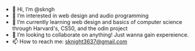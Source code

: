 - 👋 Hi, I’m @skngh
- 👀 I’m interested in web design and audio programming
- 🌱 I’m currently learning web design and basics of computer science through Harvard's, CS50, and the odin project
- 💞️ I’m looking to collaborate on anything! Just wanna gain expereience.
- 📫 How to reach me: sknight3637@gmail.com

<!---
skngh/skngh is a ✨ special ✨ repository because its `README.md` (this file) appears on your GitHub profile.
You can click the Preview link to take a look at your changes.
--->
